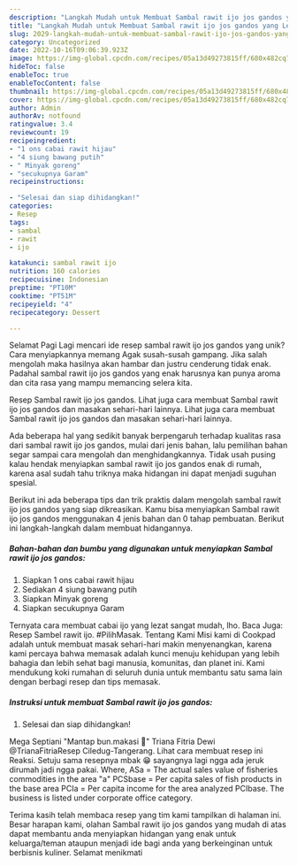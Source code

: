 ```yaml
---
description: "Langkah Mudah untuk Membuat Sambal rawit ijo jos gandos yang Lezat Sekali, Mantap"
title: "Langkah Mudah untuk Membuat Sambal rawit ijo jos gandos yang Lezat Sekali, Mantap"
slug: 2029-langkah-mudah-untuk-membuat-sambal-rawit-ijo-jos-gandos-yang-lezat-sekali-mantap
category: Uncategorized
date: 2022-10-16T09:06:39.923Z
image: https://img-global.cpcdn.com/recipes/05a13d49273815ff/680x482cq70/sambal-rawit-ijo-jos-gandos-foto-resep-utama.jpg
hideToc: false
enableToc: true
enableTocContent: false
thumbnail: https://img-global.cpcdn.com/recipes/05a13d49273815ff/680x482cq70/sambal-rawit-ijo-jos-gandos-foto-resep-utama.jpg
cover: https://img-global.cpcdn.com/recipes/05a13d49273815ff/680x482cq70/sambal-rawit-ijo-jos-gandos-foto-resep-utama.jpg
author: Admin
authorAv: notfound
ratingvalue: 3.4
reviewcount: 19
recipeingredient:
- "1 ons cabai rawit hijau"
- "4 siung bawang putih"
- " Minyak goreng"
- "secukupnya Garam"
recipeinstructions:

- "Selesai dan siap dihidangkan!"
categories:
- Resep
tags:
- sambal
- rawit
- ijo

katakunci: sambal rawit ijo 
nutrition: 160 calories
recipecuisine: Indonesian
preptime: "PT10M"
cooktime: "PT51M"
recipeyield: "4"
recipecategory: Dessert

---
```



Selamat Pagi Lagi mencari ide resep sambal rawit ijo jos gandos yang unik? Cara menyiapkannya memang Agak susah-susah gampang. Jika salah mengolah maka hasilnya akan hambar dan justru cenderung tidak enak. Padahal sambal rawit ijo jos gandos yang enak harusnya kan punya aroma dan cita rasa yang mampu memancing selera kita.


Resep Sambal rawit ijo jos gandos. Lihat juga cara membuat Sambal rawit ijo jos gandos dan masakan sehari-hari lainnya. Lihat juga cara membuat Sambal rawit ijo jos gandos dan masakan sehari-hari lainnya.

Ada beberapa hal yang sedikit banyak berpengaruh terhadap kualitas rasa dari sambal rawit ijo jos gandos, mulai dari jenis bahan, lalu pemilihan bahan segar sampai cara mengolah dan menghidangkannya. Tidak usah pusing kalau hendak menyiapkan sambal rawit ijo jos gandos enak di rumah, karena asal sudah tahu triknya maka hidangan ini dapat menjadi suguhan spesial.


Berikut ini ada beberapa tips dan trik praktis dalam mengolah sambal rawit ijo jos gandos yang siap dikreasikan. Kamu bisa menyiapkan Sambal rawit ijo jos gandos menggunakan 4 jenis bahan dan 0 tahap pembuatan. Berikut ini langkah-langkah dalam membuat hidangannya.

<!--inarticleads1-->

##### Bahan-bahan dan bumbu yang digunakan untuk menyiapkan Sambal rawit ijo jos gandos:

1. Siapkan 1 ons cabai rawit hijau
1. Sediakan 4 siung bawang putih
1. Siapkan  Minyak goreng
1. Siapkan secukupnya Garam


Ternyata cara membuat cabai ijo yang lezat sangat mudah, lho. Baca Juga: Resep Sambel rawit ijo. #PilihMasak. Tentang Kami Misi kami di Cookpad adalah untuk membuat masak sehari-hari makin menyenangkan, karena kami percaya bahwa memasak adalah kunci menuju kehidupan yang lebih bahagia dan lebih sehat bagi manusia, komunitas, dan planet ini. Kami mendukung koki rumahan di seluruh dunia untuk membantu satu sama lain dengan berbagi resep dan tips memasak. 

<!--inarticleads2-->

##### Instruksi untuk membuat Sambal rawit ijo jos gandos:


1. Selesai dan siap dihidangkan!

Mega Septiani &#34;Mantap bun.makasi 🙏&#34; Triana Fitria Dewi @TrianaFitriaResep Ciledug-Tangerang. Lihat cara membuat resep ini Reaksi. Setuju sama resepnya mbak 😁 sayangnya lagi ngga ada jeruk dirumah jadi ngga pakai. Where, ASa = The actual sales value of fisheries commodities in the area &#34;a&#34; PCSbase = Per capita sales of fish products in the base area PCIa = Per capita income for the area analyzed PCIbase. The business is listed under corporate office category. 

Terima kasih telah membaca resep yang tim kami tampilkan di halaman ini. Besar harapan kami, olahan Sambal rawit ijo jos gandos yang mudah di atas dapat membantu anda menyiapkan hidangan yang enak untuk keluarga/teman ataupun menjadi ide bagi anda yang berkeinginan untuk berbisnis kuliner. Selamat menikmati
